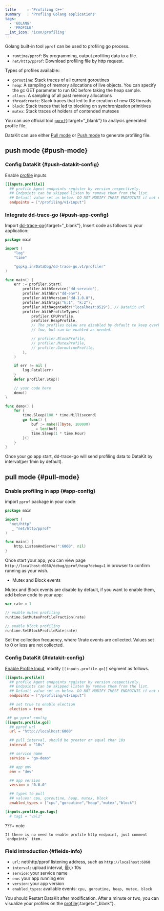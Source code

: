```yaml
---
title     : 'Profiling C++'
summary   : 'Profling Golang applications'
tags:
  - 'GOLANG'
  - 'PROFILE'
__int_icon: 'icon/profiling'
---
```



Golang built-in tool `pprof` can be used to profiling go process.

- `runtime/pprof`: By programming, output profiling data to a file.
- `net/http/pprof`: Download profiling file by http request.

Types of profiles available::

- `goroutine`: Stack traces of all current goroutines
- `heap`: A sampling of memory allocations of live objects. You can specify the gc GET parameter to run GC before taking the heap sample.
- `allocs`: A sampling of all past memory allocations
- `threadcreate`: Stack traces that led to the creation of new OS threads
- `block`: Stack traces that led to blocking on synchronization primitives
- `mutex`: Stack traces of holders of contended mutexes

You can use official tool [`pprof`](https://github.com/google/pprof/blob/main/doc/README.md){:target="_blank"} to analysis generated profile file.

DataKit can use either [Pull mode](profile-go.md#pull-mode) or [Push mode](profile-go.md#push-mode) to generate profiling file.

## push mode {#push-mode}

### Config DataKit {#push-datakit-config}

Enable [profile](profile.md#config)  inputs

```toml
[[inputs.profile]]
  ## profile Agent endpoints register by version respectively.
  ## Endpoints can be skipped listen by remove them from the list.
  ## Default value set as below. DO NOT MODIFY THESE ENDPOINTS if not necessary.
  endpoints = ["/profiling/v1/input"]
```

### Integrate dd-trace-go {#push-app-config}

Import [dd-trace-go](https://github.com/DataDog/dd-trace-go){:target="_blank"}, Insert code as follows to your application:

```go
package main

import (
    "log"
    "time"

    "gopkg.in/DataDog/dd-trace-go.v1/profiler"
)

func main() {
    err := profiler.Start(
        profiler.WithService("dd-service"),
        profiler.WithEnv("dd-env"),
        profiler.WithVersion("dd-1.0.0"),
        profiler.WithTags("k:1", "k:2"),
        profiler.WithAgentAddr("localhost:9529"), // DataKit url
        profiler.WithProfileTypes(
            profiler.CPUProfile,
            profiler.HeapProfile,
            // The profiles below are disabled by default to keep overhead
            // low, but can be enabled as needed.

            // profiler.BlockProfile,
            // profiler.MutexProfile,
            // profiler.GoroutineProfile,
        ),
    )

    if err != nil {
        log.Fatal(err)
    }
    defer profiler.Stop()

    // your code here
    demo()
}

func demo() {
    for {
        time.Sleep(100 * time.Millisecond)
        go func() {
            buf := make([]byte, 100000)
            _ = len(buf)
            time.Sleep(1 * time.Hour)
        }()
    }
}
```

Once your go app start, dd-trace-go will send profiling data to DataKit by interval(per 1min by default).

## pull mode {#pull-mode}

### Enable profiling in app {#app-config}

import `pprof` package in your code:

```go
package main

import (
  "net/http"
   _ "net/http/pprof"
)

func main() {
    http.ListenAndServe(":6060", nil)
}
```

Once start your app, you can view page `http://localhost:6060/debug/pprof/heap?debug=1` in browser to confirm running as your wish.

- Mutex and Block events

Mutex and Block events are disable by default, if you want to enable them, add below code to your app:

```go
var rate = 1

// enable mutex profiling
runtime.SetMutexProfileFraction(rate)

// enable block profiling
runtime.SetBlockProfileRate(rate)
```

Set the collection frequency, where 1/rate events are collected. Values set to 0 or less are not collected.

### Config DataKit {#datakit-config}

[Enable Profile Input](profile.md), modify `[[inputs.profile.go]]` segment as follows.

```toml
[[inputs.profile]]
  ## profile Agent endpoints register by version respectively.
  ## Endpoints can be skipped listen by remove them from the list.
  ## Default value set as below. DO NOT MODIFY THESE ENDPOINTS if not necessary.
  endpoints = ["/profiling/v1/input"]

  ## set true to enable election
  election = true

 ## go pprof config
[[inputs.profile.go]]
  ## pprof url
  url = "http://localhost:6060"

  ## pull interval, should be greater or equal than 10s
  interval = "10s"

  ## service name
  service = "go-demo"

  ## app env
  env = "dev"

  ## app version
  version = "0.0.0"

  ## types to pull 
  ## values: cpu, goroutine, heap, mutex, block
  enabled_types = ["cpu","goroutine","heap","mutex","block"]

[inputs.profile.go.tags]
  # tag1 = "val1"
```

<!-- markdownlint-disable MD046 -->
???+ note

    If there is no need to enable profile http endpoint, just comment `endpoints` item.
<!-- markdownlint-enable -->

### Field introduction {#fields-info}

- `url`: net/http/pprof listening address, such as `http://localhost:6060`
- `interval`: upload interval, 最小 10s
- `service`:  your service name
- `env`:  your app running env
- `version`: your app version
- `enabled_types`: available events: `cpu, goroutine, heap, mutex, block`

You should Restart DataKit after modification. After a minute or two, you can visualize your profiles on the [profile](https://console.<<<custom_key.brand_main_domain>>>/tracing/profile){:target="_blank"}.

